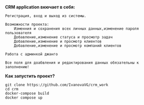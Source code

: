**CRM application вкючает в себя:**

    Регистрация, вход и выход из системы.

    Возможности проекта:
        Изменния и сохранения всех личных данных,изменение пароля пользователя
        Добавление,изменение статуса и просмотр задач
        Добавление,изменение и просмотр клиентов
        Добавление,изменение и просмотр компаний клиентов

    Работа с админкой джанго
    
    Все поля для доабвления и редактирования данных обязательны к заполнению!

**Как запустить проект?**

    git clone https://github.com/IvanovaVG/crm_work 
    cd crm
    docker-compose build
    docker compose up

    
